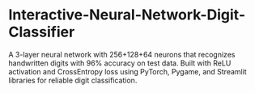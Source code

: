 # Interactive-Neural-Network-Digit-Classifier
A 3-layer neural network with 256+128+64 neurons that recognizes handwritten digits with 96% accuracy on test data. Built with ReLU activation and CrossEntropy loss using PyTorch, Pygame, and Streamlit libraries for reliable digit classification.
